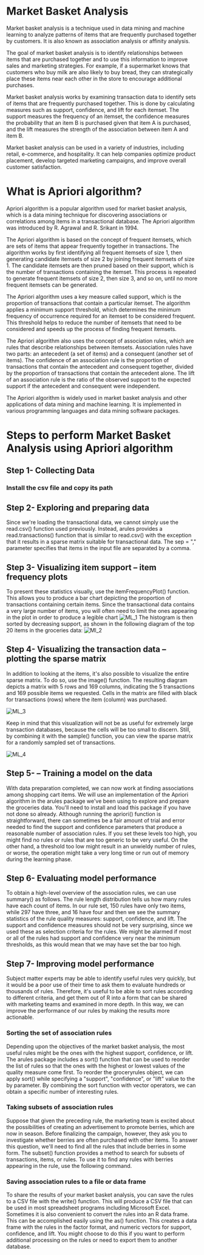 # Market Basket Analysis
Market basket analysis is a technique used in data mining and machine learning to analyze patterns of items that are frequently purchased together by customers. It is also known as association analysis or affinity analysis.

The goal of market basket analysis is to identify relationships between items that are purchased together and to use this information to improve sales and marketing strategies. For example, if a supermarket knows that customers who buy milk are also likely to buy bread, they can strategically place these items near each other in the store to encourage additional purchases.

Market basket analysis works by examining transaction data to identify sets of items that are frequently purchased together. This is done by calculating measures such as support, confidence, and lift for each itemset. The support measures the frequency of an itemset, the confidence measures the probability that an item B is purchased given that item A is purchased, and the lift measures the strength of the association between item A and item B.

Market basket analysis can be used in a variety of industries, including retail, e-commerce, and hospitality. It can help companies optimize product placement, develop targeted marketing campaigns, and improve overall customer satisfaction.

# What is Apriori algorithm?
Apriori algorithm is a popular algorithm used for market basket analysis, which is a data mining technique for discovering associations or correlations among items in a transactional database. The Apriori algorithm was introduced by R. Agrawal and R. Srikant in 1994.

The Apriori algorithm is based on the concept of frequent itemsets, which are sets of items that appear frequently together in transactions. The algorithm works by first identifying all frequent itemsets of size 1, then generating candidate itemsets of size 2 by joining frequent itemsets of size 1. The candidate itemsets are then pruned based on their support, which is the number of transactions containing the itemset. This process is repeated to generate frequent itemsets of size 2, then size 3, and so on, until no more frequent itemsets can be generated.

The Apriori algorithm uses a key measure called support, which is the proportion of transactions that contain a particular itemset. The algorithm applies a minimum support threshold, which determines the minimum frequency of occurrence required for an itemset to be considered frequent. This threshold helps to reduce the number of itemsets that need to be considered and speeds up the process of finding frequent itemsets.

The Apriori algorithm also uses the concept of association rules, which are rules that describe relationships between itemsets. Association rules have two parts: an antecedent (a set of items) and a consequent (another set of items). The confidence of an association rule is the proportion of transactions that contain the antecedent and consequent together, divided by the proportion of transactions that contain the antecedent alone. The lift of an association rule is the ratio of the observed support to the expected support if the antecedent and consequent were independent.

The Apriori algorithm is widely used in market basket analysis and other applications of data mining and machine learning. It is implemented in various programming languages and data mining software packages.

# Steps to perform Market Basket Analysis using Apriori algorithm
## Step 1- Collecting Data
### Install the csv file and copy its path
## Step 2- Exploring and preparing data
Since we're loading the transactional data, we cannot simply use the read.csv()
function used previously. Instead, arules provides a read.transactions()
function that is similar to read.csv() with the exception that it results in a sparse
matrix suitable for transactional data. The sep = "," parameter specifies that items
in the input file are separated by a comma.
## Step 3- Visualizing item support – item frequency plots
To present these statistics visually, use the itemFrequencyPlot() function. This
allows you to produce a bar chart depicting the proportion of transactions containing
certain items. Since the transactional data contains a very large number of items,
you will often need to limit the ones appearing in the plot in order to produce a
legible chart
![ML_1](https://user-images.githubusercontent.com/91845668/235347946-810728ef-ecdf-4a0a-91ef-e5455e2d69d5.png)
The histogram is then sorted by decreasing support, as shown in the following
diagram of the top 20 items in the groceries data:
![Ml_2](https://user-images.githubusercontent.com/91845668/235348007-7e996600-324f-4ff4-9df0-e50e20db8ffd.png)

## Step 4- Visualizing the transaction data – plotting the sparse matrix
In addition to looking at the items, it's also possible to visualize the entire sparse
matrix. To do so, use the image() function. The resulting diagram depicts a matrix with 5 rows and 169 columns, indicating the
5 transactions and 169 possible items we requested. Cells in the matrix are filled with
black for transactions (rows) where the item (column) was purchased.

![ML_3](https://user-images.githubusercontent.com/91845668/235348115-37be0fd3-bda4-4825-aadb-eb65bab717cb.png)

Keep in mind that this visualization will not be as useful for extremely large
transaction databases, because the cells will be too small to discern. Still, by
combining it with the sample() function, you can view the sparse matrix for
a randomly sampled set of transactions. 

![ML_4](https://user-images.githubusercontent.com/91845668/235348164-620dc96c-1db1-4a83-b498-a26d65fd4e98.png)

## Step 5- – Training a model on the data
With data preparation completed, we can now work at finding associations among
shopping cart items. We will use an implementation of the Apriori algorithm in the
arules package we've been using to explore and prepare the groceries data. You'll
need to install and load this package if you have not done so already. Although running the apriori() function is straightforward, there can sometimes
be a fair amount of trial and error needed to find the support and confidence
parameters that produce a reasonable number of association rules. If you set these
levels too high, you might find no rules or rules that are too generic to be very useful.
On the other hand, a threshold too low might result in an unwieldy number of rules,
or worse, the operation might take a very long time or run out of memory during the
learning phase.

## Step 6- Evaluating model performance
To obtain a high-level overview of the association rules, we can use summary() as
follows. The rule length distribution tells us how many rules have each count of
items. In our rule set, 150 rules have only two items, while 297 have three, and 16
have four and then we see the summary statistics of the rule quality measures: support,
confidence, and lift. The support and confidence measures should not be very
surprising, since we used these as selection criteria for the rules. We might be
alarmed if most or all of the rules had support and confidence very near the
minimum thresholds, as this would mean that we may have set the bar too high.

## Step 7- Improving model performance
Subject matter experts may be able to identify useful rules very quickly, but it would
be a poor use of their time to ask them to evaluate hundreds or thousands of rules.
Therefore, it's useful to be able to sort rules according to different criteria, and get
them out of R into a form that can be shared with marketing teams and examined in
more depth. In this way, we can improve the performance of our rules by making the
results more actionable.

### Sorting the set of association rules
Depending upon the objectives of the market basket analysis, the most useful rules
might be the ones with the highest support, confidence, or lift. The arules
package includes a sort() function that can be used to reorder the list of rules so
that the ones with the highest or lowest values of the quality measure come first.
To reorder the groceryrules object, we can apply sort() while specifying a
"support", "confidence", or "lift" value to the by parameter. By combining the
sort function with vector operators, we can obtain a specific number of interesting
rules.

### Taking subsets of association rules
Suppose that given the preceding rule, the marketing team is excited about the
possibilities of creating an advertisement to promote berries, which are now in
season. Before finalizing the campaign, however, they ask you to investigate whether
berries are often purchased with other items. To answer this question, we'll need to
find all the rules that include berries in some form.
The subset() function provides a method to search for subsets of transactions,
items, or rules. To use it to find any rules with berries appearing in the rule, use
the following command.

### Saving association rules to a file or data frame
To share the results of your market basket analysis, you can save the rules to a CSV
file with the write() function. This will produce a CSV file that can be used in most
spreadsheet programs including Microsoft Excel.
Sometimes it is also convenient to convert the rules into an R data frame. This can be
accomplished easily using the as() function.
This creates a data frame with the rules in the factor format, and numeric vectors for
support, confidence, and lift.
You might choose to do this if you want to perform additional processing on the
rules or need to export them to another database.

